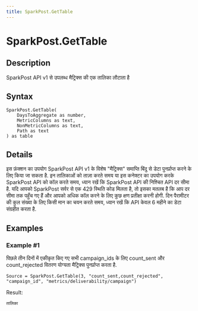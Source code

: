 ```yaml
---
title: SparkPost.GetTable
---
```


# SparkPost.GetTable


## Description

SparkPost API v1 से उपलब्ध मैट्रिक्स की एक तालिका लौटाता है


## Syntax

```powerquery
SparkPost.GetTable(
    DaysToAggregate as number,
    MetricColumns as text,
    NonMetricColumns as text,
    Path as text
) as table
```


## Details

इस फ़ंक्शन का उपयोग SparkPost API v1 के विशेष "मैट्रिक्स" समाप्ति बिंदु से डेटा पुनर्प्राप्त करने के लिए किया जा सकता है. इन तालिकाओं को ताज़ा करते समय या इस कनेक्टर का उपयोग करके SparkPost API को कॉल करते समय, ध्यान रखें कि SparkPost API की निश्चित API दर सीमा है. यदि आपको SparkPost सर्वर से एक 429 स्थिति कोड मिलता है, तो इसका मतलब है कि आप दर सीमा तक पहुँच गए हैं और आपको अधिक कॉल करने के लिए कुछ क्षण प्रतीक्षा करनी होगी. दिन पैरामीटर की कुल संख्या के लिए किसी मान का चयन करते समय, ध्यान रखें कि API केवल 6 महीने का डेटा संग्रहीत करता है.


## Examples

### Example #1 
पिछले तीन दिनों में एकीकृत किए गए सभी campaign_ids के लिए count_sent और count_rejected वितरण योग्यता मैट्रिक्स पुनर्प्राप्त करता है. 
```powerquery
Source = SparkPost.GetTable(3, "count_sent,count_rejected", "campaign_id", "metrics/deliverability/campaign")
```

Result: 
```powerquery
तालिका
```



